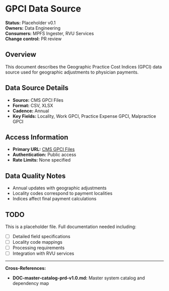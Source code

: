 # GPCI Data Source

**Status:** Placeholder v0.1  
**Owners:** Data Engineering  
**Consumers:** MPFS Ingester, RVU Services  
**Change control:** PR review  

## Overview
This document describes the Geographic Practice Cost Indices (GPCI) data source used for geographic adjustments to physician payments.

## Data Source Details
- **Source:** CMS GPCI Files
- **Format:** CSV, XLSX
- **Cadence:** Annual
- **Key Fields:** Locality, Work GPCI, Practice Expense GPCI, Malpractice GPCI

## Access Information
- **Primary URL:** [CMS GPCI Files](https://www.cms.gov/medicare/physician-fee-schedule/geographic-practice-cost-indices)
- **Authentication:** Public access
- **Rate Limits:** None specified

## Data Quality Notes
- Annual updates with geographic adjustments
- Locality codes correspond to payment localities
- Indices affect final payment calculations

## TODO
This is a placeholder file. Full documentation needed including:
- [ ] Detailed field specifications
- [ ] Locality code mappings
- [ ] Processing requirements
- [ ] Integration with RVU services

---
**Cross-References:**
- **DOC-master-catalog-prd-v1.0.md:** Master system catalog and dependency map
